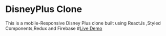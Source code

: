 # DisneyPlus Clone  
This is a mobile-Responsive Disney Plus clone built using ReactJs ,Styled Components,Redux and Firebase
#[Live Demo]("https://disneyplus-clone-4db18.web.app/")  
  

